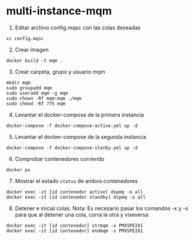 # multi-instance-mqm

1. Editar archivo config.mqsc con las colas deseadas
``` console 
vi config.mqsc 
```

2. Crear imagen

``` console
docker build -t mqm .
``` 
3. Crear carpeta, grupo y usuario mqm
 ``` console
 mkdir mqm
 sudo groupadd mqm
 sudo useradd mqm -g mqm
 sudo chown -Rf mqm:mqm ./mqm
 sudo chmod -Rf 775 mqm
``` 
4. Levantar el docker-compose de la primera instancia
``` console
docker-compose -f docker-compose-active.yml up -d
``` 
5. Levantar el docker-compose de la segunda instancia
``` console
docker-compose -f docker-compose-stanby.yml up -d
``` 
6. Comprobar contenedores corriendo
``` console
docker ps
``` 
7. Mostrar el estado `status` de ambos contenedores
``` console
docker exec -it [id contenedor active] dspmq -o all
docker exec -it [id contenedor standby] dspmq -o all
``` 
8. Detener e inicial colas. 
Nota: Es necesario pasar los comandos -x y -s para que al detener una cola, corra la otra y viseversa
``` console
docker exec -it [id contenedor] strmqm -x PMXSPEI01
docker exec -it [id contenedor] endmqm -s PMXSPEI01
``` 
